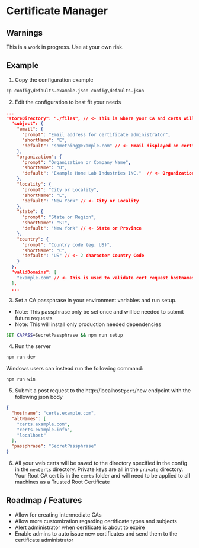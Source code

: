# Certificate Manager

## Warnings
This is a work in progress. Use at your own risk.

## Example
1. Copy the configuration example
```cmd
cp config\defaults.example.json config\defaults.json
```
2. Edit the configuration to best fit your needs
```json
...
"storeDirectory": "./files", // <- This is where your CA and certs will be saved
  "subject": {
    "email": {
      "prompt": "Email address for certificate administrator",
      "shortName": "E",
      "default": "something@example.com" // <- Email displayed on certificates
    },
    "organization": {
      "prompt": "Organization or Company Name",
      "shortName": "O",
      "default": "Example Home Lab Industries INC."  // <- Organization or Company Name
    },
    "locality": {
      "prompt": "City or Locality",
      "shortName": "L",
      "default": "New York" // <- City or Locality
    },
    "state": {
      "prompt": "State or Region",
      "shortName": "ST",
      "default": "New York" // <- State or Province
    },
    "country": {
      "prompt": "Country code (eg. US)",
      "shortName": "C",
      "default": "US" // <- 2 character Country Code
    }
  },
  "validDomains": [
    "example.com" // <- This is used to validate cert request hostnames not alternate names
  ],
  ...
```
3. Set a CA passphrase in your environment variables and run setup.
- Note: This passphrase only be set once and will be needed to submit future requests
- Note: This will install only production needed dependencies
```cmd
SET CAPASS=SecretPassphrase && npm run setup
```
4. Run the server
```cmd
npm run dev
```
Windows users can instead run the following command:
```cmd
npm run win
```
5. Submit a post request to the http://localhost:`port`/new endpoint with the following json body
```json
{
  "hostname": "certs.example.com",
  "altNames": [
    "certs.example.com",
    "certs.example.info",
    "localhost"
  ],
  "passphrase": "SecretPassphrase"
}
```
6. All your web certs will be saved to the directory specified in the config in the `newCerts` directory. Private keys are all in the `private` directory. Your Root CA cert is in the `certs` folder and will need to be applied to all machines as a Trusted Root Certificate

## Roadmap / Features
- Allow for creating intermediate CAs
- Allow more customization regarding certificate types and subjects
- Alert administrator when certificate is about to expire
- Enable admins to auto issue new certificates and send them to the certificate administrator
